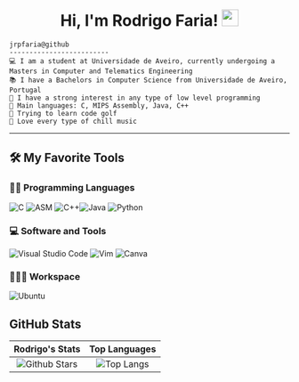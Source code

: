 <h1 align="center">
Hi, I'm Rodrigo Faria!
  <img src="https://media.giphy.com/media/hvRJCLFzcasrR4ia7z/giphy.gif" width="30"></h1>


```
jrpfaria@github
-------------------------
💻 I am a student at Universidade de Aveiro, currently undergoing a Masters in Computer and Telematics Engineering
📚 I have a Bachelors in Computer Science from Universidade de Aveiro, Portugal
📝 I have a strong interest in any type of low level programming
🌟 Main languages: C, MIPS Assembly, Java, C++
🚩 Trying to learn code golf
🎵 Love every type of chill music
```
<hr>


## 🛠️ My Favorite Tools

### 👨‍💻 Programming Languages
![C](https://img.shields.io/badge/c-%2300599C.svg?style=for-the-badge&logo=c&logoColor=white)
![ASM](https://img.shields.io/badge/MIPS%20Assembly-%23000000.svg?style=for-the-badge&logo=mips&logoColor=white)
![C++](https://img.shields.io/badge/c++-%2300599C.svg?style=for-the-badge&logo=c%2B%2B&logoColor=white)![Java](https://img.shields.io/badge/java-%23ED8B00.svg?style=for-the-badge&logo=openjdk&logoColor=white)
![Python](https://img.shields.io/badge/python-3670A0?style=for-the-badge&logo=python&logoColor=ffdd54)

### 💻 Software and Tools

![Visual Studio Code](https://img.shields.io/badge/Visual%20Studio%20Code-0078d7.svg?style=for-the-badge&logo=visual-studio-code&logoColor=white)
![Vim](https://img.shields.io/badge/VIM-%2311AB00.svg?style=for-the-badge&logo=vim&logoColor=white)
![Canva](https://img.shields.io/badge/Canva-%2300C4CC.svg?style=for-the-badge&logo=Canva&logoColor=white)

### 👨🏽‍💻 Workspace
![Ubuntu](https://img.shields.io/badge/Ubuntu-E95420?style=for-the-badge&logo=ubuntu&logoColor=white)

## GitHub Stats
|                                                                                                      Rodrigo's Stats                                                                                                       |                                                           Top Languages                                                           |      
|:-------------------------------------------------------------------------------------------------------------------------------------------------------------------------------------------------------------------------:|:---------------------------------------------------------------------------------------------------------------------------------:|
| ![Github Stars](https://github-readme-stats.vercel.app/api?username=jrpfaria&show_icons=true&locale=en&count_private=true&hide_rank=true&custom_title=My%20GitHub%20Stats&disable_animations=true&theme=algolia) | ![Top Langs](https://github-readme-stats.vercel.app/api/top-langs/?username=jrpfaria&langs_count=8&theme=algolia&layout=compact) |




